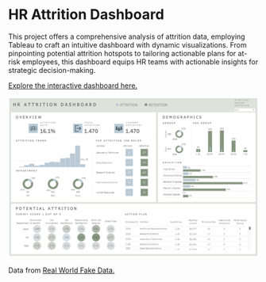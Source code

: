 
# HR Attrition Dashboard

This project offers a comprehensive analysis of attrition data, employing Tableau to craft an intuitive dashboard with dynamic visualizations. From pinpointing potential attrition hotspots to tailoring actionable plans for at-risk employees, this dashboard equips HR teams with actionable insights for strategic decision-making.

[Explore the interactive dashboard here.](https://public.tableau.com/app/profile/jessica4478/viz/HRAttritionDashboard_17112190166690/Dashboard?publish=yes)

![ ](Attrition_Dashboard_Image.png)

Data from [Real World Fake Data.](https://data.world/markbradbourne/rwfd-real-world-fake-data-season-2/workspace/file?filename=HR_Attrition.csv)